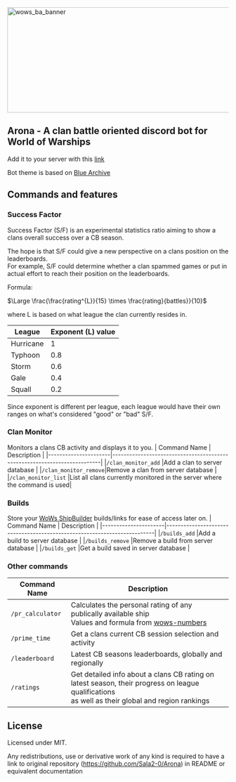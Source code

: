 <img width="680" height="240" alt="wows_ba_banner" src="https://github.com/user-attachments/assets/bfe94411-e04e-444a-b062-c40558867c14" />

## Arona - A clan battle oriented discord bot for World of Warships
Add it to your server with this [link](https://discord.com/oauth2/authorize?client_id=1360295816476098692&permissions=139586750464&integration_type=0&scope=bot+applications.commands)

Bot theme is based on [Blue Archive](https://www.nexon.com/main/en/Blue%20Archive/details)

## Commands and features
### Success Factor
Success Factor (S/F) is an experimental statistics ratio aiming to show a clans overall success over a CB season.

The hope is that S/F could give a new perspective on a clans position on the leaderboards.
<br> For example, S/F could determine whether a clan spammed games or put in actual effort to reach their position on the leaderboards.

Formula: 
  
$\Large \frac{\frac{rating^{L}}{15} \times \frac{rating}{battles}}{10}$

where L is based on what league the clan currently resides in.

| League  | Exponent (L) value |
|---------|--------------------|
|Hurricane|1                   |
|Typhoon  |0.8                 |
|Storm    |0.6                 |
|Gale     |0.4                 |
|Squall   |0.2                 |

Since exponent is different per league, each league would have their own ranges on what's considered "good" or "bad" S/F.

### Clan Monitor

Monitors a clans CB activity and displays it to you.
| Command Name         | Description                                                              |
|----------------------|--------------------------------------------------------------------------|
|`/clan_monitor_add`   |Add a clan to server database                                             |
|`/clan_monitor_remove`|Remove a clan from server database                                        |
|`/clan_monitor_list`  |List all clans currently monitored in the server where the command is used|

### Builds
Store your [WoWs ShipBuilder](https://app.wowssb.com) builds/links for ease of access later on.
| Command Name         | Description                                                              |
|----------------------|--------------------------------------------------------------------------|
|`/builds_add`         |Add a build to server database                                            |
|`/builds_remove`      |Remove a build from server database                                       |
|`/builds_get`         |Get a build saved in server database                                      |

### Other commands
| Command Name         | Description                                                                                                                                        |
|----------------------|----------------------------------------------------------------------------------------------------------------------------------------------------|
|`/pr_calculator`      |Calculates the personal rating of any publically available ship <br> Values and formula from [wows-numbers](https://wows-numbers.com)               |
|`/prime_time`         |Get a clans current CB session selection and activity                                                                                               |
|`/leaderboard`        |Latest CB seasons leaderboards, globally and regionally                                                                                             |
|`/ratings`            |Get detailed info about a clans CB rating on latest season, their progress on league qualifications <br> as well as their global and region rankings|

## License
Licensed under MIT.

Any redistributions, use or derivative work of any kind is required to have a link to original repository
(https://github.com/Sala2-0/Arona) in README or equivalent documentation
